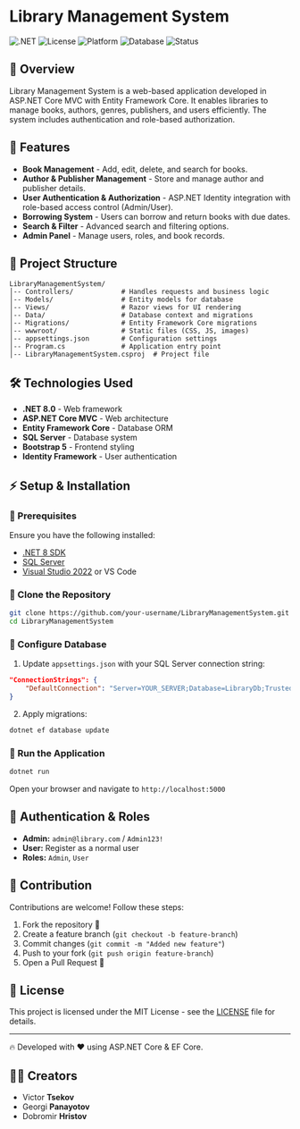 # Library Management System

![.NET](https://img.shields.io/badge/.NET-8.0-blue) ![License](https://img.shields.io/badge/License-MIT-green) ![Platform](https://img.shields.io/badge/Platform-Windows%20%7C%20Linux%20%7C%20macOS-lightgrey) ![Database](https://img.shields.io/badge/Database-MSSQL-orange) ![Status](https://img.shields.io/badge/Status-Development-red)

## 📌 Overview
Library Management System is a web-based application developed in ASP.NET Core MVC with Entity Framework Core. It enables libraries to manage books, authors, genres, publishers, and users efficiently. The system includes authentication and role-based authorization.

## 🚀 Features
- **Book Management** - Add, edit, delete, and search for books.
- **Author & Publisher Management** - Store and manage author and publisher details.
- **User Authentication & Authorization** - ASP.NET Identity integration with role-based access control (Admin/User).
- **Borrowing System** - Users can borrow and return books with due dates.
- **Search & Filter** - Advanced search and filtering options.
- **Admin Panel** - Manage users, roles, and book records.

## 📂 Project Structure
```
LibraryManagementSystem/
│-- Controllers/            # Handles requests and business logic
│-- Models/                 # Entity models for database
│-- Views/                  # Razor views for UI rendering
│-- Data/                   # Database context and migrations
│-- Migrations/             # Entity Framework Core migrations
│-- wwwroot/                # Static files (CSS, JS, images)
│-- appsettings.json        # Configuration settings
│-- Program.cs              # Application entry point
│-- LibraryManagementSystem.csproj  # Project file
```

## 🛠️ Technologies Used
- **.NET 8.0** - Web framework
- **ASP.NET Core MVC** - Web architecture
- **Entity Framework Core** - Database ORM
- **SQL Server** - Database system
- **Bootstrap 5** - Frontend styling
- **Identity Framework** - User authentication

## ⚡ Setup & Installation
### 🔹 Prerequisites
Ensure you have the following installed:
- [.NET 8 SDK](https://dotnet.microsoft.com/en-us/download/dotnet/8.0)
- [SQL Server](https://www.microsoft.com/en-us/sql-server/sql-server-downloads)
- [Visual Studio 2022](https://visualstudio.microsoft.com/) or VS Code

### 🔹 Clone the Repository
```bash
git clone https://github.com/your-username/LibraryManagementSystem.git
cd LibraryManagementSystem
```

### 🔹 Configure Database
1. Update `appsettings.json` with your SQL Server connection string:
```json
"ConnectionStrings": {
    "DefaultConnection": "Server=YOUR_SERVER;Database=LibraryDb;Trusted_Connection=True;"
}
```
2. Apply migrations:
```bash
dotnet ef database update
```

### 🔹 Run the Application
```bash
dotnet run
```
Open your browser and navigate to `http://localhost:5000`

## 🔑 Authentication & Roles
- **Admin:** `admin@library.com` / `Admin123!`
- **User:** Register as a normal user
- **Roles:** `Admin`, `User`

## 🤝 Contribution
Contributions are welcome! Follow these steps:
1. Fork the repository 🍴
2. Create a feature branch (`git checkout -b feature-branch`)
3. Commit changes (`git commit -m "Added new feature"`)
4. Push to your fork (`git push origin feature-branch`)
5. Open a Pull Request 🚀

## 📜 License
This project is licensed under the MIT License - see the [LICENSE](LICENSE) file for details.

---
🔥 Developed with ❤️ using ASP.NET Core & EF Core.

## 🧑‍💻 Creators
- Victor **Tsekov**
- Georgi **Panayotov**
- Dobromir **Hristov**
